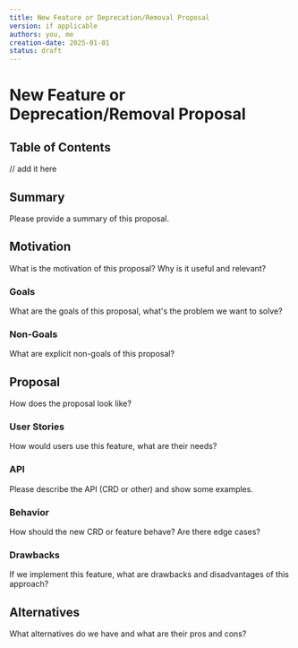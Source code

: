 <!-- clone me -->
```yaml
---
title: New Feature or Deprecation/Removal Proposal
version: if applicable
authors: you, me
creation-date: 2025-01-01
status: draft
---
```

# New Feature or Deprecation/Removal Proposal

## Table of Contents

<!-- toc -->
// add it here
<!-- /toc -->

## Summary

Please provide a summary of this proposal.

## Motivation

What is the motivation of this proposal? Why is it useful and relevant?

### Goals

What are the goals of this proposal, what's the problem we want to solve?

### Non-Goals

What are explicit non-goals of this proposal?

## Proposal

How does the proposal look like?

### User Stories

How would users use this feature, what are their needs?

### API

Please describe the API (CRD or other) and show some examples.

### Behavior

How should the new CRD or feature behave? Are there edge cases?

### Drawbacks

If we implement this feature, what are drawbacks and disadvantages of this approach?

## Alternatives

What alternatives do we have and what are their pros and cons?
